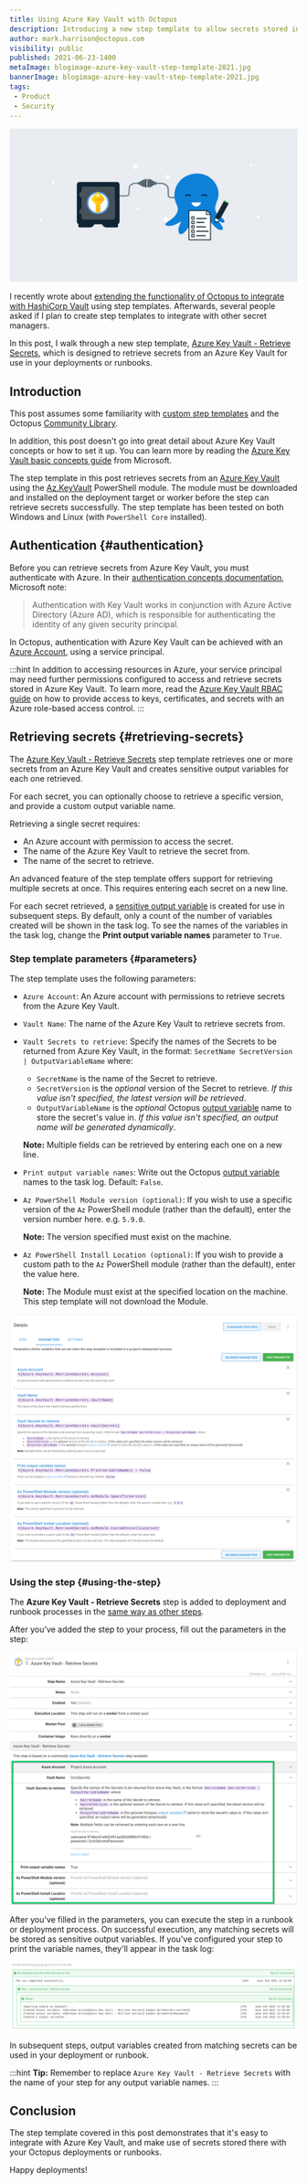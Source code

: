 ```yaml
---
title: Using Azure Key Vault with Octopus
description: Introducing a new step template to allow secrets stored in Azure Key Vault to be used in deployments or runbooks.
author: mark.harrison@octopus.com
visibility: public
published: 2021-06-23-1400
metaImage: blogimage-azure-key-vault-step-template-2021.jpg
bannerImage: blogimage-azure-key-vault-step-template-2021.jpg
tags:
 - Product
 - Security
---
```


![Using Azure Key Vault with Octopus Deploy](blogimage-azure-key-vault-step-template-2021.jpg)

I recently wrote about [extending the functionality of Octopus to integrate with HashiCorp Vault](https://octopus.com/blog/using-hashicorp-vault-with-octopus-deploy) using step templates. Afterwards, several people asked if I plan to create step templates to integrate with other secret managers.

In this post, I walk through a new step template, [Azure Key Vault - Retrieve Secrets](https://library.octopus.com/step-templates/6f59f8aa-b2db-4f7a-b02d-a72c13d386f0/actiontemplate-azure-key-vault-retrieve-secrets), which is designed to retrieve secrets from an Azure Key Vault for use in your deployments or runbooks.

## Introduction

This post assumes some familiarity with [custom step templates](https://octopus.com/docs/projects/custom-step-templates) and the Octopus [Community Library](https://octopus.com/docs/projects/community-step-templates). 

In addition, this post doesn't go into great detail about Azure Key Vault concepts or how to set it up. You can learn more by reading the [Azure Key Vault basic concepts guide](https://docs.microsoft.com/en-us/azure/key-vault/general/basic-concepts) from Microsoft.

The step template in this post retrieves secrets from an [Azure Key Vault](https://azure.microsoft.com/en-gb/services/key-vault/) using the [Az.KeyVault](https://docs.microsoft.com/en-us/powershell/module/az.keyvault/) PowerShell module. The module must be downloaded and installed on the deployment target or worker before the step can retrieve secrets successfully. The step template has been tested on both Windows and Linux (with `PowerShell Core` installed).

## Authentication {#authentication}

Before you can retrieve secrets from Azure Key Vault, you must authenticate with Azure. In their [authentication concepts documentation](https://docs.microsoft.com/en-us/azure/key-vault/general/authentication), Microsoft note:

> Authentication with Key Vault works in conjunction with Azure Active Directory (Azure AD), which is responsible for authenticating the identity of any given security principal.

In Octopus, authentication with Azure Key Vault can be achieved with an [Azure Account](https://octopus.com/docs/infrastructure/deployment-targets/azure), using a service principal.

:::hint
In addition to accessing resources in Azure, your service principal may need further permissions configured to access and retrieve secrets stored in Azure Key Vault. To learn more, read the [Azure Key Vault RBAC guide](https://docs.microsoft.com/en-us/azure/key-vault/general/rbac-guide) on how to provide access to keys, certificates, and secrets with an Azure role-based access control.
:::

## Retrieving secrets {#retrieving-secrets}

The [Azure Key Vault - Retrieve Secrets](https://library.octopus.com/step-templates/6f59f8aa-b2db-4f7a-b02d-a72c13d386f0/actiontemplate-azure-key-vault-retrieve-secrets) step template retrieves one or more secrets from an Azure Key Vault and creates sensitive output variables for each one retrieved. 

For each secret, you can optionally choose to retrieve a specific version, and provide a custom output variable name.

Retrieving a single secret requires:

- An Azure account with permission to access the secret.
- The name of the Azure Key Vault to retrieve the secret from.
- The name of the secret to retrieve.

An advanced feature of the step template offers support for retrieving multiple secrets at once. This requires entering each secret on a new line.

For each secret retrieved, a [sensitive output variable](https://octopus.com/docs/projects/variables/output-variables#sensitive-output-variables) is created for use in subsequent steps. By default, only a count of the number of variables created will be shown in the task log. To see the names of the variables in the task log, change the **Print output variable names** parameter to `True`.

### Step template parameters {#parameters}

The step template uses the following parameters:

- `Azure Account`: An Azure account with permissions to retrieve secrets from the Azure Key Vault.
- `Vault Name`: The name of the Azure Key Vault to retrieve secrets from.
- `Vault Secrets to retrieve`: Specify the names of the Secrets to be returned from Azure Key Vault, in the format: `SecretName SecretVersion | OutputVariableName` where:

    - `SecretName` is the name of the Secret to retrieve.
    - `SecretVersion` is the _optional_ version of the Secret to retrieve. *If this value isn't specified, the latest version will be retrieved*.
    - `OutputVariableName` is the _optional_ Octopus [output variable](https://octopus.com/docs/projects/variables/output-variables) name to store the secret's value in. *If this value isn't specified, an output name will be generated dynamically*.

    **Note:** Multiple fields can be retrieved by entering each one on a new line.
- `Print output variable names`: Write out the Octopus [output variable](https://octopus.com/docs/projects/variables/output-variables) names to the task log. Default: `False`.
- `Az PowerShell Module version (optional)`: If you wish to use a specific version of the `Az` PowerShell module (rather than the default), enter the version number here. e.g. `5.9.0`.

  **Note:** The version specified must exist on the machine.

- `Az PowerShell Install Location (optional)`: If you wish to provide a custom path to the `Az` PowerShell module (rather than the default), enter the value here.

  **Note:** The Module must exist at the specified location on the machine. This step template will not download the Module.

![Parameters for the step](azure-keyvault-retrieve-secrets-step-parameters.png)

### Using the step {#using-the-step}

The **Azure Key Vault - Retrieve Secrets** step is added to deployment and runbook processes in the [same way as other steps](https://octopus.com/docs/projects/steps#adding-steps-to-your-deployment-processes).

After you've added the step to your process, fill out the parameters in the step:

![Azure Key Vault retrieve secrets step used in a process](azure-keyvault-retrieve-secrets-step-in-process.png)

After you've filled in the parameters, you can execute the step in a runbook or deployment process. On successful execution, any matching secrets will be stored as sensitive output variables. If you've configured your step to print the variable names, they'll appear in the task log:

![Azure Key Vault retrieve secrets step task log](azure-keyvault-retrieve-secrets-step-output-variable.png)

In subsequent steps, output variables created from matching secrets can be used in your deployment or runbook.

:::hint
**Tip:** Remember to replace `Azure Key Vault - Retrieve Secrets` with the name of your step for any output variable names.
:::

## Conclusion

The step template covered in this post demonstrates that it's easy to integrate with Azure Key Vault, and make use of secrets stored there with your Octopus deployments or runbooks.

Happy deployments!
